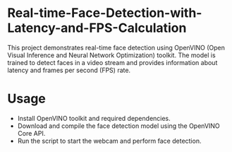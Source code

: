 # Real-time-Face-Detection-with-Latency-and-FPS-Calculation
This project demonstrates real-time face detection using OpenVINO (Open Visual Inference and Neural Network Optimization) toolkit. The model is trained to detect faces in a video stream and provides information about latency and frames per second (FPS) rate.

# Usage
* Install OpenVINO toolkit and required dependencies.
* Download and compile the face detection model using the OpenVINO Core API.
* Run the script to start the webcam and perform face detection.
